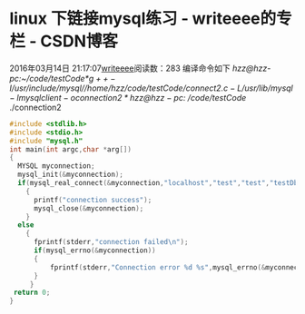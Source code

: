 # linux 下链接mysql练习 - writeeee的专栏 - CSDN博客
2016年03月14日 21:17:07[writeeee](https://me.csdn.net/writeeee)阅读数：283
编译命令如下 
*hzz@hzz-pc:~/code/testCode$* g++ -I /usr/include/mysql/ /home/hzz/code/testCode/connect2.c -L /usr/lib/mysql -lmysqlclient -o connection2 
*hzz@hzz-pc:~/code/testCode$*  ./connection2 
```cpp
#include <stdlib.h>
#include <stdio.h>
#include "mysql.h"
int main(int argc,char *arg[])
{
  MYSQL myconnection;
  mysql_init(&myconnection);
  if(mysql_real_connect(&myconnection,"localhost","test","test","testDb1",0,NULL,0))
    {
      printf("connection success");
      mysql_close(&myconnection);
    }
  else
    {
      fprintf(stderr,"connection failed\n");
      if(mysql_errno(&myconnection))
      {
          fprintf(stderr,"Connection error %d %s",mysql_errno(&myconnection),mysql_error(&myconnection));
      }
     }
 return 0;
}
```
